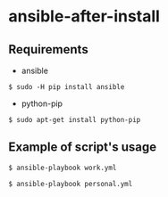# ansible-after-install

## Requirements

- ansible
```
$ sudo -H pip install ansible
```
- python-pip
```
$ sudo apt-get install python-pip
```

## Example of script's usage

```bash
$ ansible-playbook work.yml
```
```bash
$ ansible-playbook personal.yml
```
